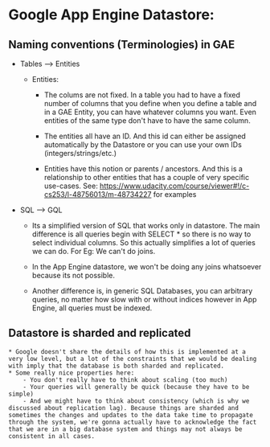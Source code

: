 # Google App Engine Datastore:
## Naming conventions (Terminologies) in GAE
* Tables --> Entities
  * Entities:
    - The colums are not fixed. In a table you had to have a fixed number of columns that you define when you define a table and in a GAE Entity, you can have whatever columns you want. Even entities of the same type don't have to have the same column.

    - The entities all have an ID. And this id can either be assigned automatically by the Datastore or you can use your own IDs (integers/strings/etc.)

    - Entities have this notion or parents / ancestors. And this is a relationship to other entities that has a couple of very specific use-cases.
    See: https://www.udacity.com/course/viewer#!/c-cs253/l-48756013/m-48734227 for examples

* SQL --> GQL
	* Its a simplified version of SQL that works only in datastore. The main difference is all queries begin with SELECT * so there is no way to select individual columns. So this actually simplifies a lot of queries we can do. For Eg: We can't do joins.
	* In the App Engine datastore, we won't be doing any joins whatsoever because its not possible.

	* Another difference is, in generic SQL Databases, you can arbitrary queries, no matter how slow with or without indices however in App Engine, all queries must be indexed.

## Datastore is sharded and replicated
	* Google doesn't share the details of how this is implemented at a very low level, but a lot of the constraints that we would be dealing with imply that the database is both sharded and replicated.
	* Some really nice properties here:
		- You don't really have to think about scaling (too much)
		- Your queries will generally be quick (because they have to be simple)
		- And we might have to think about consistency (which is why we discussed about replication lag). Because things are sharded and sometimes the changes and updates to the data take time to propagate through the system, we're gonna actually have to acknowledge the fact that we are in a big database system and things may not always be consistent in all cases.
		